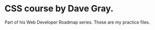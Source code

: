 # CSS course by Dave Gray.  
Part of his Web Developer Roadmap series.  These are my practice files.
